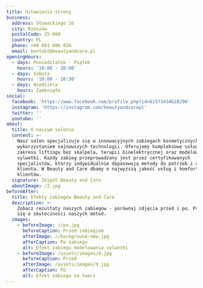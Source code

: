 ```yaml
---
title: Ustawienia strony
business:
  address: Słowackiego 16
  city: Rzeszów
  postalCode: 35-060
  country: PL
  phone: +48 881 086 856
  email: kontakt@beautyandcare.pl
openingHours:
  - days: Poniedziałek - Piątek
    hours: '10:00 - 20:00'
  - days: Sobota
    hours: '10:00 - 16:30'
  - days: Niedziela
    hours: Zamknięte
social:
  facebook: 'https://www.facebook.com/profile.php?id=61573434628290'
  instagram: 'https://instagram.com/beautyandcarepl'
  twitter: ''
  youtube: ''
about:
  title: O naszym salonie
  content: >-
    Nasz salon specjalizuje się w innowacyjnych zabiegach kosmetycznych z
    wykorzystaniem najnowszych technologii. Oferujemy kompleksowe usługi z
    zakresu liftingu bez skalpela, terapii bioelektrycznej oraz modelowania
    sylwetki. Każdy zabieg przeprowadzany jest przez certyfikowanych
    specjalistów, którzy indywidualnie dopasowują metody do potrzeb i oczekiwań
    klienta. W Beauty and Care dbamy o najwyższą jakość usług i komfort naszych
    klientów.
  signature: Zespół Beauty and Care
  aboutImage: /2.jpg
beforeAfter:
  title: Efekty zabiegów Beauty and Care
  description: >-
    Zobacz rezultaty naszych zabiegów - porównaj zdjęcia przed i po. Przekonaj
    się o skuteczności naszych metod.
  images:
    - beforeImage: //po.jpg
      beforeCaption: Przed zabiegiem
      afterImage: //background-new.jpg
      afterCaption: Po zabiegu
      alt: Efekt zabiegu modelowania sylwetki
    - beforeImage: /assets/images/4.jpg
      beforeCaption: Przed
      afterImage: /assets/images/9.jpg
      afterCaption: Po
      alt: Efekt zabiegu na twarz
---
```


